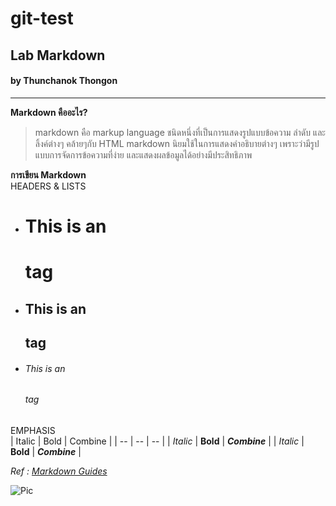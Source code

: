 # git-test
## Lab Markdown
#### by Thunchanok Thongon
<hr>

**Markdown คืออะไร?**

> markdown คือ markup language ชนิดหนึ่งที่เป็นการแสดงรูปแบบข้อความ ลำดับ และ ลิ้งค์ต่างๆ คล้ายๆกับ HTML markdown นิยมใช้ในการแสดงคำอธิบายต่างๆ เพราะว่ามีรูปแบบการจัดการข้อความที่ง่าย และแสดงผลข้อมูลได้อย่างมีประสิทธิภาพ

__การเขียน Markdown__  
HEADERS & LISTS
* # This is an <h1> tag
* ## This is an <h2> tag
* ###### This is an <h6> tag  

EMPHASIS  
| Italic | Bold | Combine |
| -- | -- | -- |
| *Italic* | **Bold** | **_Combine_** |
| _Italic_ | __Bold__ | __*Combine*__ |

*Ref : [Markdown Guides](https://guides.github.com/pdfs/markdown-cheatsheet-online.pdf)*

![Pic](https://picsum.photos/id/25/200)

